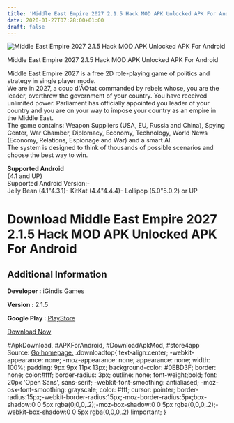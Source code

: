 ```yaml
---
title: 'Middle East Empire 2027 2.1.5 Hack MOD APK Unlocked APK For Android'
date: 2020-01-27T07:28:00+01:00
draft: false
---
```


![Middle East Empire 2027 2.1.5 Hack MOD APK Unlocked APK For Android](https://i0.wp.com/apkhome.net/wp-content/uploads/2017/12/Middle-East-Empire-2027-2.1.5.png "Middle East Empire 2027 2.1.5 Hack MOD APK Unlocked APK For Android")

  

Middle East Empire 2027 2.1.5 Hack MOD APK Unlocked APK For Android

Middle East Empire 2027 is a free 2D role-playing game of politics and strategy in single player mode.  
We are in 2027, a coup d'Ã©tat commanded by rebels whose, you are the leader, overthrew the government of your country. You have received unlimited power. Parliament has officially appointed you leader of your country and you are on your way to impose your country as an empire in the Middle East.  
The game contains: Weapon Suppliers (USA, EU, Russia and China), Spying Center, War Chamber, Diplomacy, Economy, Technology, World News (Economy, Relations, Espionage and War) and a smart AI.  
The system is designed to think of thousands of possible scenarios and choose the best way to win.

**Supported Android**  
{4.1 and UP}  
Supported Android Version:-  
Jelly Bean (4.1"4.3.1)- KitKat (4.4"4.4.4)- Lollipop (5.0"5.0.2) or UP

Download Middle East Empire 2027 2.1.5 Hack MOD APK Unlocked APK For Android
============================================================================

Additional Information
----------------------

**Developer :** iGindis Games

**Version :** 2.1.5

**Google Play :** [PlayStore](https://play.google.com/store/apps/details?id=com.igindis.meegame.middleeastempire)

  

[Download Now](https://store4app.co/post/middle-east-empire-2027-2-1-5-hack-mod-apk-unlocked-apk-for-android_1573671503)

  
#ApkDownload, #APKForAndroid, #DownloadApkMod, #store4app  
Source: [Go homepage.](https://store4app.co/post/middle-east-empire-2027-2-1-5-hack-mod-apk-unlocked-apk-for-android_1573671503) .downloadtop{ text-align:center; -webkit-appearance: none; -moz-appearance: none; appearance: none; width: 100%; padding: 9px 9px 11px 13px; background-color: #0EBD3F; border: none; color:#fff; border-radius: 3px; outline: none; font-weight;bold; font: 20px 'Open Sans', sans-serif; -webkit-font-smoothing: antialiased; -moz-osx-font-smoothing: grayscale; color: #fff; cursor: pointer; border-radius:15px;-webkit-border-radius:15px;-moz-border-radius:5px;box-shadow:0 0 5px rgba(0,0,0,.2);-moz-box-shadow:0 0 5px rgba(0,0,0,.2);-webkit-box-shadow:0 0 5px rgba(0,0,0,.2) !important; }